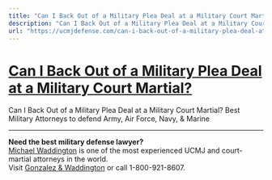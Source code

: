 ```yaml
---
title: "Can I Back Out of a Military Plea Deal at a Military Court Martial?"
description: "Can I Back Out of a Military Plea Deal at a Military Court Martial? Best Military Attorneys to defend Army, Air Force, Navy, & Marine"
url: "https://ucmjdefense.com/can-i-back-out-of-a-military-plea-deal-at-a-court-martial.html"
---
```


# [Can I Back Out of a Military Plea Deal at a Military Court Martial?](https://ucmjdefense.com/can-i-back-out-of-a-military-plea-deal-at-a-court-martial.html)

Can I Back Out of a Military Plea Deal at a Military Court Martial? Best Military Attorneys to defend Army, Air Force, Navy, & Marine

---

**Need the best military defense lawyer?**  
[Michael Waddington](https://ucmjdefense.com/attorneys/michael-stewart-waddington-partner.html) is one of the most experienced UCMJ and court-martial attorneys in the world.  
Visit [Gonzalez & Waddington](https://ucmjdefense.com) or call 1-800-921-8607.
